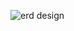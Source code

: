 ![erd design](https://github.com/renboy1222/AldrinPOS_MySQL/assets/152495332/325a7b79-8e3c-4b77-acc7-5f8c817e1457)
